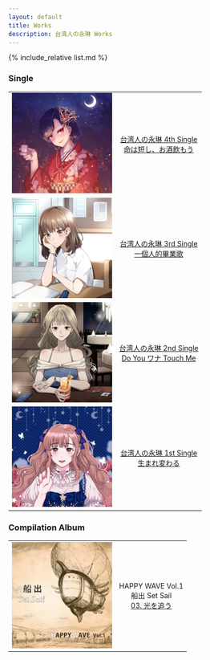 ```yaml
---
layout: default
title: Works
description: 台湾人の永琳 Works
---
```


{% include_relative list.md %}

### Single

|       |       |
| :---: | :---: |
| ![命は短し、お酒飲もう](img/single_4.jpg) | <a href="https://www.soundscape.net/a/31256" target="_blank" rel="noopener noreferrer">台湾人の永琳 4th Single<br/>命は短し、お酒飲もう</a> |
| ![一個人的畢業歌](img/single_3.jpg) | <a href="https://www.soundscape.net/a/26082" target="_blank" rel="noopener noreferrer">台湾人の永琳 3rd Single<br/>一個人的畢業歌</a> |
| ![Do You ワナ Touch Me](img/single_2.jpg) | <a href="https://www.soundscape.net/a/21065" target="_blank" rel="noopener noreferrer">台湾人の永琳 2nd Single<br/>Do You ワナ Touch Me</a> |
| ![生まれ変わる](img/single_1.jpg) | <a href="https://www.soundscape.net/a/16698" target="_blank" rel="noopener noreferrer">台湾人の永琳 1st Single<br/>生まれ変わる</a> |

### Compilation Album

|       |       |
| :---: | :---: |
| ![船出](img/comp_album_1.jpg) | HAPPY WAVE Vol.1<br/>船出 Set Sail<br/><a href="https://youtu.be/z7mRK3JfiZ4" target="_blank" rel="noopener noreferrer">03. 光を追う</a> |
